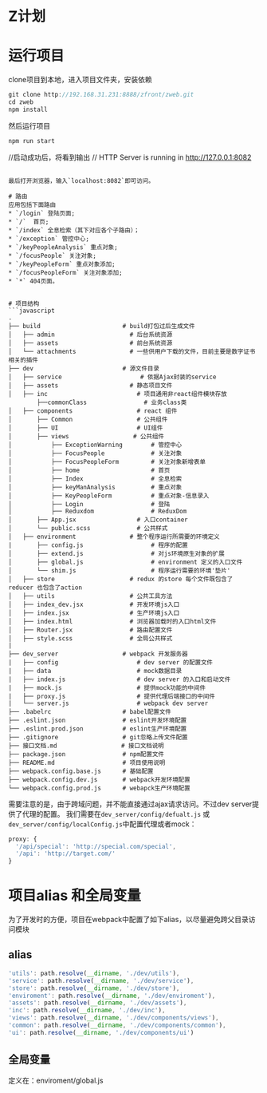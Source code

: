# Z计划
# 运行项目
clone项目到本地，进入项目文件夹，安装依赖
```javascript
git clone http://192.168.31.231:8888/zfront/zweb.git
cd zweb
npm install
```
然后运行项目
```javascript
npm run start
```
//启动成功后，将看到输出
// HTTP Server is running in http://127.0.0.1:8082
```

最后打开浏览器，输入`localhost:8082`即可访问。

# 路由
应用包括下面路由
* `/login` 登陆页面;
* `/`  首页;
* `/index` 全息检索（其下对应各个子路由）；
* `/exception` 管控中心;
* `/keyPeopleAnalysis` 重点对象;
* `/focusPeople` 关注对象;
* `/keyPeopleForm` 重点对象添加;
* `/focusPeopleForm` 关注对象添加;
* `*` 404页面。


# 项目结构
```javascript
.
├── build                       # build打包过后生成文件
│   ├── admin                     # 后台系统资源
│   ├── assets                    # 前台系统资源
│   └── attachments               # 一些供用户下载的文件，目前主要是数字证书相关的插件
├── dev                         # 源文件目录
│   ├── service                      # 依据Ajax封装的service
│   ├── assets                    # 静态项目文件
│   ├── inc                         # 项目通用非react组件模块存放
        ├──commonClass                # 业务class类
│   ├── components                  # react 组件
│       ├── Common                  # 公共组件
│       ├── UI                      # UI组件
│       ├── views                  # 公共组件
│           ├── ExceptionWarning        # 管控中心
│           ├── FocusPeople             # 关注对象
│           ├── FocusPeopleForm         # 关注对象新增表单
│           ├── home                    # 首页
│           ├── Index                   # 全息检索
│           ├── keyManAnalysis          # 重点对象
│           ├── KeyPeopleForm           # 重点对象-信息录入
│           ├── Login                   # 登陆
│           ├── Reduxdom                # ReduxDom
│       ├── App.jsx                 # 入口container
│       └── public.scss             # 公共样式
│   ├── environment               # 整个程序运行所需要的环境定义
|       ├── config.js                   # 程序的配置
│       ├── extend.js                   # 对js环境原生对象的扩展
│       ├── global.js                   # environment 定义的入口文件
│       └── shim.js                     # 程序运行需要的环境'垫片'
│   ├── store                     # redux 的store 每个文件既包含了 reducer 也包含了action
│   ├── utils                     # 公共工具方法
│   ├── index_dev.jsx             # 开发环境js入口
│   ├── index.jsx                 # 生产环境js入口
│   ├── index.html                # 浏览器加载时的入口html文件
│   ├── Router.jsx                # 路由配置文件
│   ├── style.scss                # 全局公共样式
|
├── dev_server                  # webpack 开发服务器
|   ├── config                      # dev server 的配置文件
|   ├── data                        # mock数据目录
|   ├── index.js                    # dev server 的入口和启动文件
|   ├── mock.js                     # 提供mock功能的中间件
|   ├── proxy.js                    # 提供代理后端接口的中间件
|   └── server.js                   # webpack dev server
├── .babelrc                    # babel配置文件
├── .eslint.json                # eslint开发环境配置
├── .eslint.prod.json           # eslint生产环境配置
├── .gitignore                  # git忽略上传文件配置
├── 接口文档.md                  # 接口文档说明
├── package.json                # npm配置文件
├── README.md                   # 项目使用说明
├── webpack.config.base.js      # 基础配置
├── webpack.config.dev.js       # webpack开发环境配置
└── webpack.config.prod.js      # webapck生产环境配置
```

需要注意的是，由于跨域问题，并不能直接通过ajax请求访问。不过dev server提供了代理的配置。
我们需要在`dev_server/config/defualt.js` 或 `dev_server/config/localConfig.js`中配置代理或者mock：
```javascript
proxy: {
  '/api/special': 'http://special.com/special',
  '/api': 'http://target.com/'
}
```
# 项目alias 和全局变量
为了开发时的方便，项目在webpack中配置了如下alias，以尽量避免跨父目录访问模块

## alias

```javascript
'utils': path.resolve(__dirname, './dev/utils'),
'service': path.resolve(__dirname, './dev/service'),
'store': path.resolve(__dirname, './dev/store'),
'enviroment': path.resolve(__dirname, './dev/enviroment'),
'assets': path.resolve(__dirname, './dev/assets'),
'inc': path.resolve(__dirname, './dev/inc'),
'views': path.resolve(__dirname, './dev/components/views'),
'common': path.resolve(__dirname, './dev/components/common'),
'ui': path.resolve(__dirname, './dev/components/ui')
```
## 全局变量

定义在：enviroment/global.js
